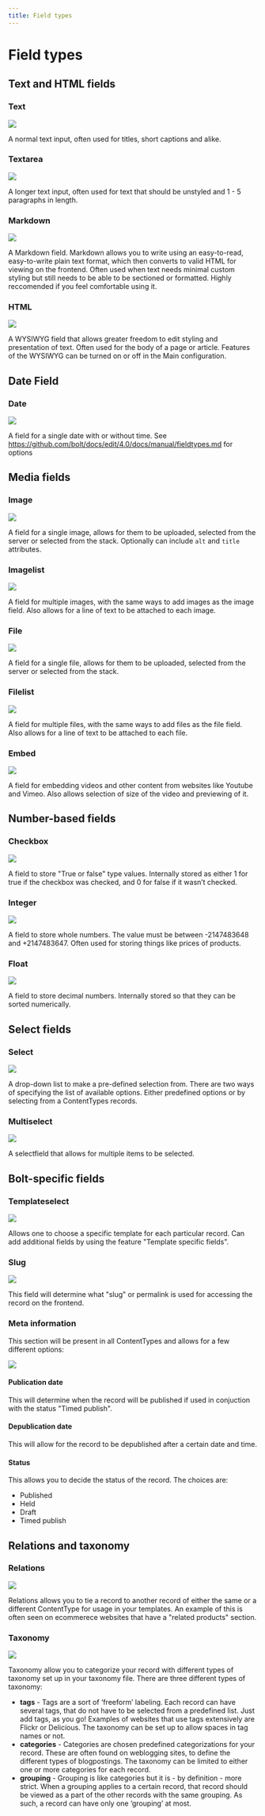 ```yaml
---
title: Field types
---
```

Field types
===========

Text and HTML fields
--------------------

### Text

<a href="https://user-images.githubusercontent.com/7093518/91459622-21971580-e887-11ea-89f4-34eca1f725ce.png" class="popup"><img src="https://user-images.githubusercontent.com/7093518/91459622-21971580-e887-11ea-89f4-34eca1f725ce.png"></a><br>

A normal text input, often used for titles, short captions and alike.

### Textarea

<a href="https://user-images.githubusercontent.com/7093518/91459746-45f2f200-e887-11ea-805b-5678d46d4b1b.png" class="popup"><img src="https://user-images.githubusercontent.com/7093518/91459746-45f2f200-e887-11ea-805b-5678d46d4b1b.png"></a><br>

A longer text input, often used for text that should be unstyled and 1 - 5
paragraphs in length.

### Markdown

<a href="https://user-images.githubusercontent.com/7093518/91459821-63c05700-e887-11ea-9d12-5b3e84a24322.png" class="popup"><img src="https://user-images.githubusercontent.com/7093518/91459821-63c05700-e887-11ea-9d12-5b3e84a24322.png"></a><br>

A Markdown field. Markdown allows you to write using an easy-to-read,
easy-to-write plain text format, which then converts to valid HTML for viewing
on the frontend. Often used when text needs minimal custom styling but still
needs to be able to be sectioned or formatted. Highly reccomended if you feel
comfortable using it.

### HTML

<a href="https://user-images.githubusercontent.com/7093518/91459881-789cea80-e887-11ea-9681-ffd60be1c8a6.png" class="popup"><img src="https://user-images.githubusercontent.com/7093518/91459881-789cea80-e887-11ea-9681-ffd60be1c8a6.png"></a><br>

A WYSIWYG field that allows greater freedom to edit styling and presentation of
text. Often used for the body of a page or article. Features of the WYSIWYG can
be turned on or off in the Main configuration.

Date Field
----------

### Date

<a href="https://user-images.githubusercontent.com/7093518/91460561-3627dd80-e888-11ea-9485-6ba7acdd7efa.png" class="popup"><img src="https://user-images.githubusercontent.com/7093518/91460561-3627dd80-e888-11ea-9485-6ba7acdd7efa.png"></a><br>

A field for a single date with or without time. See https://github.com/bolt/docs/edit/4.0/docs/manual/fieldtypes.md for options


Media fields
------------

### Image

<a href="https://user-images.githubusercontent.com/7093518/91460674-5ce61400-e888-11ea-9371-ee958177c8c1.png" class="popup"><img src="https://user-images.githubusercontent.com/7093518/91460674-5ce61400-e888-11ea-9371-ee958177c8c1.png"></a><br>

A field for a single image, allows for them to be uploaded, selected from the
server or selected from the stack. Optionally can include `alt` and `title`
attributes.

### Imagelist

<a href="https://user-images.githubusercontent.com/7093518/91460750-7ab37900-e888-11ea-848c-6b7c9d526efe.png" class="popup"><img src="https://user-images.githubusercontent.com/7093518/91460750-7ab37900-e888-11ea-848c-6b7c9d526efe.png"></a><br>

A field for multiple images, with the same ways to add images as the image
field. Also allows for a line of text to be attached to each image.

### File

<a href="https://user-images.githubusercontent.com/7093518/91461007-ca924000-e888-11ea-883e-c03b1b40f53c.png" class="popup"><img src="https://user-images.githubusercontent.com/7093518/91461007-ca924000-e888-11ea-883e-c03b1b40f53c.png"></a><br>

A field for a single file, allows for them to be uploaded, selected from the
server or selected from the stack.

### Filelist

<a href="https://user-images.githubusercontent.com/7093518/91461093-e4338780-e888-11ea-9429-b980a3252909.png" class="popup"><img src="https://user-images.githubusercontent.com/7093518/91461093-e4338780-e888-11ea-9429-b980a3252909.png"></a><br>

A field for multiple files, with the same ways to add files as the file
field. Also allows for a line of text to be attached to each file.

### Embed

<a href="https://user-images.githubusercontent.com/7093518/91461493-5e640c00-e889-11ea-86d1-18b3c554dec6.png" class="popup"><img src="https://user-images.githubusercontent.com/7093518/91461493-5e640c00-e889-11ea-86d1-18b3c554dec6.png"></a><br>

A field for embedding videos and other content from websites like Youtube and Vimeo. Also allows
selection of size of the video and previewing of it.

Number-based fields
----------------

### Checkbox

<a href="https://user-images.githubusercontent.com/7093518/91461591-7b004400-e889-11ea-8fa1-6c94d35d278e.png" class="popup"><img src="https://user-images.githubusercontent.com/7093518/91461591-7b004400-e889-11ea-8fa1-6c94d35d278e.png"></a><br>

A field to store "True or false" type values. Internally stored as either 1 for
true if the checkbox was checked, and 0 for false if it wasn’t checked.

### Integer

<a href="https://user-images.githubusercontent.com/7093518/91461920-e1856200-e889-11ea-8f43-64d870f0a4ec.png" class="popup"><img src="https://user-images.githubusercontent.com/7093518/91461920-e1856200-e889-11ea-8f43-64d870f0a4ec.png"></a><br>

A field to store whole numbers. The value must be between -2147483648 and
+2147483647. Often used for storing things like prices of products.

### Float

<a href="https://user-images.githubusercontent.com/7093518/91531685-77ae9c00-e90d-11ea-95d6-df32970b9b32.png" class="popup"><img src="https://user-images.githubusercontent.com/7093518/91531685-77ae9c00-e90d-11ea-95d6-df32970b9b32.png"></a><br>

A field to store decimal numbers. Internally stored so that they can be sorted
numerically.

Select fields
-------------

### Select

<a href="https://user-images.githubusercontent.com/7093518/91531755-93b23d80-e90d-11ea-86ed-a36990385780.png" class="popup"><img src="https://user-images.githubusercontent.com/7093518/91531755-93b23d80-e90d-11ea-86ed-a36990385780.png"></a><br>

A drop-down list to make a pre-defined selection from. There are two ways of
specifying the list of available options. Either predefined options or by
selecting from a ContentTypes records.

### Multiselect

<a href="https://user-images.githubusercontent.com/7093518/91531813-b04e7580-e90d-11ea-9931-3528b059188f.png" class="popup"><img src="https://user-images.githubusercontent.com/7093518/91531813-b04e7580-e90d-11ea-9931-3528b059188f.png"></a><br>

A selectfield that allows for multiple items to be selected.

Bolt-specific fields
--------------------

### Templateselect

<a href="https://user-images.githubusercontent.com/7093518/91534734-556b4d00-e912-11ea-8b2f-1452ed3204cf.png" class="popup"><img src="https://user-images.githubusercontent.com/7093518/91534734-556b4d00-e912-11ea-8b2f-1452ed3204cf.png"></a><br>

Allows one to choose a specific template for each particular record. Can add
additional fields by using the feature "Template specific fields".

### Slug

<a href="https://user-images.githubusercontent.com/7093518/91534811-7a5fc000-e912-11ea-9c1f-cc7de20debe7.png" class="popup"><img src="https://user-images.githubusercontent.com/7093518/91534811-7a5fc000-e912-11ea-9c1f-cc7de20debe7.png"></a><br>

This field will determine what "slug" or permalink is used for accessing the
record on the frontend.

### Meta information

This section will be present in all ContentTypes and allows for a few different
options:

<a href="https://user-images.githubusercontent.com/7093518/91534876-96fbf800-e912-11ea-9fcb-ee9c4792f3f0.png" class="popup"><img src="https://user-images.githubusercontent.com/7093518/91534876-96fbf800-e912-11ea-9fcb-ee9c4792f3f0.png"></a><br>

#### Publication date

This will determine when the record will be published if used in conjuction
with the status "Timed publish". 

#### Depublication date

This will allow for the record to be depublished after a certain date and time.

#### Status

This allows you to decide the status of the record. The choices are:

* Published
* Held
* Draft
* Timed publish

Relations and taxonomy
----------------------

### Relations

<a href="https://user-images.githubusercontent.com/7093518/90906874-8e676700-e3d2-11ea-92b7-928514f576b9.png" class="popup"><img src="https://user-images.githubusercontent.com/7093518/90906874-8e676700-e3d2-11ea-92b7-928514f576b9.png"></a><br>

Relations allows you to tie a record to another record of either the same or a
different ContentType for usage in your templates. An example of this is often
seen on ecommerece websites that have a "related products" section.

### Taxonomy

<a href="https://user-images.githubusercontent.com/7093518/90906874-8e676700-e3d2-11ea-92b7-928514f576b9.png" class="popup"><img src="https://user-images.githubusercontent.com/7093518/90906874-8e676700-e3d2-11ea-92b7-928514f576b9.png"></a><br>

Taxonomy allow you to categorize your record with different types of taxonomy
set up in your taxonomy file. There are three different types of taxonomy:

* **tags** - Tags are a sort of ‘freeform’ labeling. Each record can have
  several tags, that do not have to be selected from a predefined list. Just
  add tags, as you go! Examples of websites that use tags extensively are
  Flickr or Delicious. The taxonomy can be set up to allow spaces in tag names
  or not.
* **categories** - Categories are chosen predefined categorizations for your
  record. These are often found on weblogging sites, to define the different
  types of blogpostings. The taxonomy can be limited to either one or more
  categories for each record.
* **grouping** - Grouping is like categories but it is - by definition - more
  strict. When a grouping applies to a certain record, that record should be
  viewed as a part of the other records with the same grouping. As such, a
  record can have only one ‘grouping’ at most.
